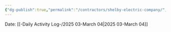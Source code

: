 ```yaml
---
{"dg-publish":true,"permalink":"/contractors/shelby-electric-company/","noteIcon":"","created":"2025-05-20T09:18:15.985-05:00"}
---
```


Date: [[-Daily Activity Log-/2025 03-March 04\|2025 03-March 04]]

